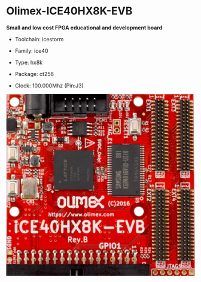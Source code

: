 # Olimex-ICE40HX8K-EVB
**Small and low cost FPGA educational and development board**

* Toolchain: icestorm

* Family: ice40

* Type: hx8k

* Package: ct256

* Clock: 100.000Mhz (Pin:J3)

![board.png](board.png)

